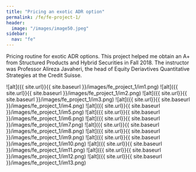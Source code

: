 ```yaml
---
title: "Pricing an exotic ADR option"
permalink: /fe/fe-project-1/
header:
  image: "/images/image50.jpeg"
sidebar:
  nav: "fe"
---
```


Pricing routine for exotic ADR options.
This project helped me obtain an A+ from Structured Products and Hybrid Securities in Fall 2018.
The instructor was Professor Alireza Javaheri, the head of Equity Deriavtives Quantitative Strategies at the Credit Suisse.

![alt]({{ site.url}}{{ site.baseurl }}/images/fe_project_1/im1.png)
![alt]({{ site.url}}{{ site.baseurl }}/images/fe_project_1/im2.png)
![alt]({{ site.url}}{{ site.baseurl }}/images/fe_project_1/im3.png)
![alt]({{ site.url}}{{ site.baseurl }}/images/fe_project_1/im4.png)
![alt]({{ site.url}}{{ site.baseurl }}/images/fe_project_1/im5.png)
![alt]({{ site.url}}{{ site.baseurl }}/images/fe_project_1/im6.png)
![alt]({{ site.url}}{{ site.baseurl }}/images/fe_project_1/im7.png)
![alt]({{ site.url}}{{ site.baseurl }}/images/fe_project_1/im8.png)
![alt]({{ site.url}}{{ site.baseurl }}/images/fe_project_1/im9.png)
![alt]({{ site.url}}{{ site.baseurl }}/images/fe_project_1/im10.png)
![alt]({{ site.url}}{{ site.baseurl }}/images/fe_project_1/im11.png)
![alt]({{ site.url}}{{ site.baseurl }}/images/fe_project_1/im12.png)
![alt]({{ site.url}}{{ site.baseurl }}/images/fe_project_1/im13.png)
